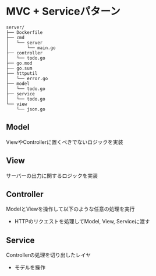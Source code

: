 # MVC + Serviceパターン

```
server/
├── Dockerfile
├── cmd
│   └── server
│       └── main.go
├── controller
│   └── todo.go
├── go.mod
├── go.sum
├── httputil
│   └── error.go
├── model
│   └── todo.go
├── service
│   └── todo.go
└── view
    └── json.go
```

## Model

ViewやControllerに置くべきでないロジックを実装

## View

サーバーの出力に関するロジックを実装

## Controller

ModelとViewを操作して以下のような任意の処理を実行

* HTTPのリクエストを処理してModel, View, Serviceに渡す

## Service

Controllerの処理を切り出したレイヤ

* モデルを操作
